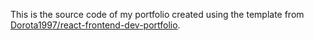 This is the source code of my portfolio created using the template from <a href="https://github.com/Dorota1997/react-frontend-dev-portfolio">Dorota1997/react-frontend-dev-portfolio</a>.
